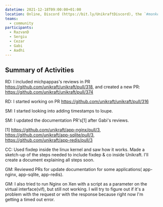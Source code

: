 ```yaml
---
datetime: 2021-12-18T09:00:00+01:00
location: Online, Discord (https://bit.ly/UnikraftDiscord), the `#monkey-business` voice channel
teams:
  - community
participants:
  - RazvanD
  - Sergiu
  - Cezar
  - Gabi
  - Aadhi
---
```


## Summary of Activities

RD: I included michpappas's reviews in PR https://github.com/unikraft/unikraft/pull/318, and created a new PR: https://github.com/unikraft/unikraft/pull/374

RD: I started working on PR https://github.com/unikraft/unikraft/pull/316

SM: I started looking into adding timestamps to loupe.

SM: I updated the documentation PR's[1] after Gabi's reviews.

[1] https://github.com/unikraft/app-nginx/pull/3,
https://github.com/unikraft/app-sqlite/pull/3,
https://github.com/unikraft/app-redis/pull/3

CC: Used fixdep inside the linux kernel and saw how it works.
Made a sketch-up of the steps needed to include fixdep & co inside Unikraft.
I'll create a document explaining all steps soon.

GM: Reviewed PRs for update documentation for some applications( app-nginx, app-sqlite, app-redis).

GM: I also tried to run Nginx  on Xen with a script as a parameter on the virtual interface(vif), but still not working.
I will try to figure out if it's a problem with the request or with the response because right now I'm getting a timed out error.
